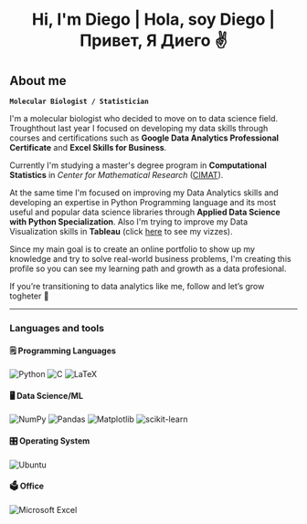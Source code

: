 <h1 align="center">Hi, I'm Diego | Hola, soy Diego | Привет, Я Диего ✌</h1>

## About me 

**`Molecular Biologist / Statistician`**

I'm a molecular biologist who decided to move on to data science field. Troughthout last year I focused on developing my data skills through courses and certifications such as __Google Data Analytics Professional Certificate__ and __Excel Skills for Business__. 

Currently I'm studying a master's degree program in __Computational Statistics__ in _Center for Mathematical Research_ ([CIMAT](https://www.linkedin.com/company/cimat/?originalSubdomain=mx)). 

At the same time I'm focused on improving my Data Analytics skills and developing an expertise in Python Programming language and its most useful and popular data science libraries through __Applied Data Science with Python Specialization__. Also I'm trying to improve my Data Visualization skills in __Tableau__ (click [here](https://public.tableau.com/app/profile/diego.godinez.bravo) to see my vizzes).

Since my main goal is to create an online portfolio to show up my knowledge and try to solve real-world business problems, I'm creating this profile so you can see my learning path and growth as a data profesional.

If you’re transitioning to data analytics like me, follow and let’s grow togheter 💐

***

### Languages and tools 

#### 🗒 Programming Languages 

![Python](https://img.shields.io/badge/python-3670A0?style=for-the-badge&logo=python&logoColor=ffdd54)
![C](https://img.shields.io/badge/c-%2300599C.svg?style=for-the-badge&logo=c&logoColor=white)
![LaTeX](https://img.shields.io/badge/latex-%23008080.svg?style=for-the-badge&logo=latex&logoColor=white)

#### 🖥 Data Science/ML

![NumPy](https://img.shields.io/badge/numpy-%23013243.svg?style=for-the-badge&logo=numpy&logoColor=white)
![Pandas](https://img.shields.io/badge/pandas-%23150458.svg?style=for-the-badge&logo=pandas&logoColor=white)
![Matplotlib](https://img.shields.io/badge/Matplotlib-%23ffffff.svg?style=for-the-badge&logo=Matplotlib&logoColor=black)
![scikit-learn](https://img.shields.io/badge/scikit--learn-%23F7931E.svg?style=for-the-badge&logo=scikit-learn&logoColor=white)

#### 🎛 Operating System

![Ubuntu](https://img.shields.io/badge/Ubuntu-E95420?style=for-the-badge&logo=ubuntu&logoColor=white)

#### 🗳 Office

![Microsoft Excel](https://img.shields.io/badge/Microsoft_Excel-217346?style=for-the-badge&logo=microsoft-excel&logoColor=white)

